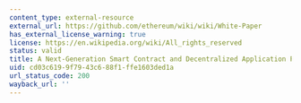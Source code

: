 ```yaml
---
content_type: external-resource
external_url: https://github.com/ethereum/wiki/wiki/White-Paper
has_external_license_warning: true
license: https://en.wikipedia.org/wiki/All_rights_reserved
status: valid
title: A Next-Generation Smart Contract and Decentralized Application Platform
uid: cd03c619-9f79-43c6-88f1-ffe1603ded1a
url_status_code: 200
wayback_url: ''
---
```

